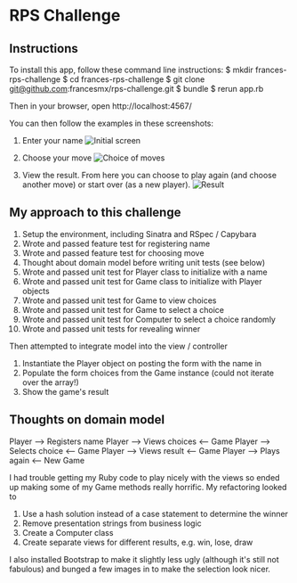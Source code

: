 # RPS Challenge

Instructions
------------
To install this app, follow these command line instructions:
$ mkdir frances-rps-challenge
$ cd frances-rps-challenge
$ git clone git@github.com:francesmx/rps-challenge.git
$ bundle
$ rerun app.rb

Then in your browser, open http://localhost:4567/

You can then follow the examples in these screenshots:

1. Enter your name
![Initial screen](http://imgur.com/pxTnz5G)

2. Choose your move
![Choice of moves](http://imgur.com/UU4laY5)

3. View the result. From here you can choose to play again (and choose another move) or start over (as a new player).
![Result](https://path_to_your_image)

My approach to this challenge
-----------------------------
1.  Setup the environment, including Sinatra and RSpec / Capybara
2.  Wrote and passed feature test for registering name
3.  Wrote and passed feature test for choosing move
4.  Thought about domain model before writing unit tests (see below)
5.  Wrote and passed unit test for Player class to initialize with a name
6.  Wrote and passed unit test for Game class to initialize with Player objects
7.  Wrote and passed unit test for Game to view choices
8.  Wrote and passed unit test for Game to select a choice
9.  Wrote and passed unit test for Computer to select a choice randomly
10. Wrote and passed unit tests for revealing winner

Then attempted to integrate model into the view / controller

1.  Instantiate the Player object on posting the form with the name in
2.  Populate the form choices from the Game instance (could not iterate over the array!)
3.  Show the game's result

Thoughts on domain model
-------------------------
Player --> Registers name
Player --> Views choices <-- Game
Player --> Selects choice <-- Game
Player --> Views result <-- Game
Player --> Plays again <-- New Game

I had trouble getting my Ruby code to play nicely with the views so ended up making some of my Game methods really horrific. My refactoring looked to

1. Use a hash solution instead of a case statement to determine the winner
2. Remove presentation strings from business logic
3. Create a Computer class
4. Create separate views for different results, e.g. win, lose, draw

I also installed Bootstrap to make it slightly less ugly (although it's still not fabulous) and bunged a few images in to make the selection look nicer.
